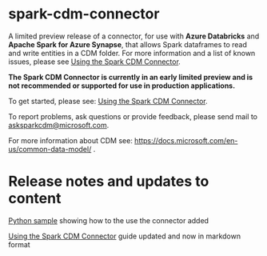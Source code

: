 # spark-cdm-connector

A limited preview release of a connector, for use with **Azure Databricks** and **Apache Spark for Azure Synapse**, that allows Spark dataframes to read and write entities in a CDM folder.  For more information and a list of known issues, please see [Using the Spark CDM Connector](documentation/overview.md).  

**The Spark CDM Connector is currently in an early limited preview and is not recommended or supported for use in production applications.**

To get started, please see: [Using the Spark CDM Connector](documentation/overview.md).

To report problems, ask questions or provide feedback, please send mail to asksparkcdm@microsoft.com.

For more information about CDM see: https://docs.microsoft.com/en-us/common-data-model/ .

# Release notes and updates to content

[Python sample](https://github.com/Azure/spark-cdm-connector/blob/master/samples/SparkCDMsamplePython.ipynb) showing how to the use the connector added

[Using the Spark CDM Connector](https://github.com/Azure/spark-cdm-connector/blob/master/documentation/overview.md) guide updated and now in markdown format 
